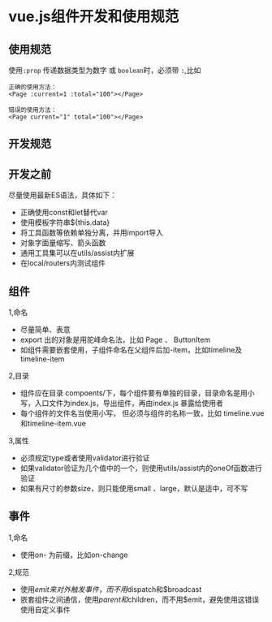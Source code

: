 vue.js组件开发和使用规范
===

使用规范
---

使用`:prop` 传递数据类型为数字 或 `boolean`时，必须带 `:`,比如

```
正确的使用方法：
<Page :current=1 :total="100"></Page>

错误的使用方法：
<Page current="1" total="100"></Page>
```

开发规范
---

## 开发之前

尽量使用最新ES语法，具体如下：

- 正确使用const和let替代var
- 使用模板字符串${this.data}
- 将工具函数等依赖单独分离，并用import导入
- 对象字面量缩写、箭头函数
- 通用工具集可以在utils/assist内扩展
- 在local/routers内测试组件

## 组件

1,命名

- 尽量简单、表意
- export 出的对象是用驼峰命名法，比如 Page 、 ButtonItem
- 如组件需要嵌套使用，子组件命名在父组件后加-item，比如timeline及timeline-item


2,目录

- 组件应在目录 compoents/下，每个组件要有单独的目录，目录命名是用小写，入口文件为index.js，导出组件，再由index.js 暴露给使用者
- 每个组件的文件名当使用小写， 但必须与组件的名称一致，比如 timeline.vue和timeline-item.vue

3,属性

- 必须规定type或者使用validator进行验证
- 如果validator验证为几个值中的一个，则使用utils/assist内的oneOf函数进行验证
- 如果有尺寸的参数size，则只能使用small 、large，默认是适中，可不写

## 事件

1,命名

- 使用on- 为前缀，比如on-change

2,规范

- 使用$emit来对外触发事件，而不用$dispatch和$broadcast
- 嵌套组件之间通信，使用$parent和$children，而不用$emit，避免使用这错误使用自定义事件
